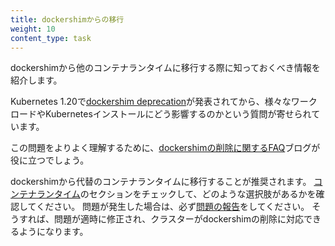 ```yaml
---
title: dockershimからの移行
weight: 10
content_type: task
---
```


<!-- overview -->

dockershimから他のコンテナランタイムに移行する際に知っておくべき情報を紹介します。

Kubernetes 1.20で[dockershim deprecation](blog/2020/12/08/kubernetes-1-20-release-announcement/#dockershim-deprecation)が発表されてから、様々なワークロードやKubernetesインストールにどう影響するのかという質問が寄せられています。

この問題をよりよく理解するために、[dockershimの削除に関するFAQ](/ja/dockershim)ブログが役に立つでしょう。

dockershimから代替のコンテナランタイムに移行することが推奨されます。
[コンテナランタイム](/ja/docs/setup/production-environment/container-runtimes/)のセクションをチェックして、どのような選択肢があるかを確認してください。
問題が発生した場合は、必ず[問題の報告](https://github.com/kubernetes/kubernetes/issues)をしてください。
そうすれば、問題が適時に修正され、クラスターがdockershimの削除に対応できるようになります。
